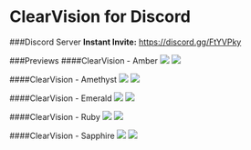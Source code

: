 # ClearVision for Discord

###Discord Server
**Instant Invite:** https://discord.gg/FtYVPky

###Previews
####ClearVision - Amber
<img src="https://cdn.rawgit.com/Zerthox/ClearVision/master/screenshots/amber1.png">
<img src="https://cdn.rawgit.com/Zerthox/ClearVision/master/screenshots/amber2.png">

####ClearVision - Amethyst
<img src="https://cdn.rawgit.com/Zerthox/ClearVision/master/screenshots/amethyst1.png">
<img src="https://cdn.rawgit.com/Zerthox/ClearVision/master/screenshots/amethyst2.png">

####ClearVision - Emerald
<img src="https://cdn.rawgit.com/Zerthox/ClearVision/master/screenshots/emerald1.png">
<img src="https://cdn.rawgit.com/Zerthox/ClearVision/master/screenshots/emerald2.png">

####ClearVision - Ruby
<img src="https://cdn.rawgit.com/Zerthox/ClearVision/master/screenshots/ruby1.png">
<img src="https://cdn.rawgit.com/Zerthox/ClearVision/master/screenshots/ruby2.png">

####ClearVision - Sapphire
<img src="https://cdn.rawgit.com/Zerthox/ClearVision/master/screenshots/sapphire1.png">
<img src="https://cdn.rawgit.com/Zerthox/ClearVision/master/screenshots/sapphire2.png">
